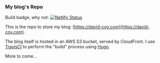 ### My blog's Repo

Build badge, why not: [![Netlify Status](https://api.netlify.com/api/v1/badges/7cc392da-a178-4d83-9705-2d3d6d4f5e8b/deploy-status)](https://app.netlify.com/sites/dcoy-blog/deploys)

This is the repo to store my blog: [https://david-coy.com](https://david-coy.com).

The blog itself is hosted in an AWS S3 bucket, served by CloudFront. I use [TravisCI](https://travis-ci.org) to perform the "build" process using [Hugo](https://gohugo.io).

More to come...
